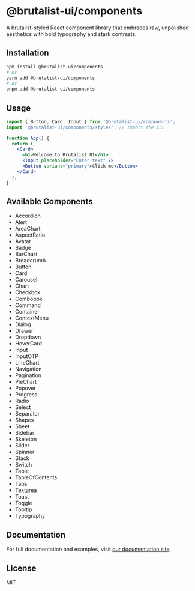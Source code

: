 # @brutalist-ui/components

A brutalist-styled React component library that embraces raw, unpolished aesthetics with bold typography and stark contrasts.

## Installation

```bash
npm install @brutalist-ui/components
# or
yarn add @brutalist-ui/components
# or
pnpm add @brutalist-ui/components
```

## Usage

```jsx
import { Button, Card, Input } from '@brutalist-ui/components';
import '@brutalist-ui/components/styles'; // Import the CSS

function App() {
  return (
    <Card>
      <h1>Welcome to Brutalist UI</h1>
      <Input placeholder="Enter text" />
      <Button variant="primary">Click me</Button>
    </Card>
  );
}
```

## Available Components

- Accordion
- Alert
- AreaChart
- AspectRatio
- Avatar
- Badge
- BarChart
- Breadcrumb
- Button
- Card
- Carousel
- Chart
- Checkbox
- Combobox
- Command
- Container
- ContextMenu
- Dialog
- Drawer
- Dropdown
- HoverCard
- Input
- InputOTP
- LineChart
- Navigation
- Pagination
- PieChart
- Popover
- Progress
- Radio
- Select
- Separator
- Shapes
- Sheet
- Sidebar
- Skeleton
- Slider
- Spinner
- Stack
- Switch
- Table
- TableOfContents
- Tabs
- Textarea
- Toast
- Toggle
- Tooltip
- Typography

## Documentation

For full documentation and examples, visit [our documentation site](https://github.com/yourusername/brutalist-components).

## License

MIT